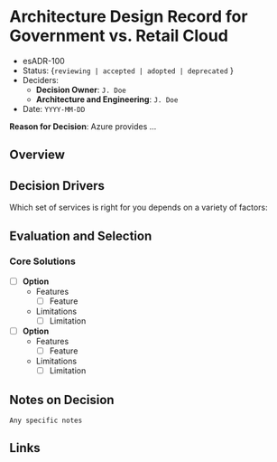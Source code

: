 # Architecture Design Record for Government vs. Retail Cloud
<!-- Fill in all code blocked items - example: `J. Doe` -->
* esADR-100
* Status: {``reviewing | accepted | adopted | deprecated`` } <!-- Status of the decision -->
* Deciders:
  * **Decision Owner**: `J. Doe`<!-- Team members who are accountable for this decision -->
  * **Architecture and Engineering**: `J. Doe`<!-- Technical team members who contributed to the decision -->
* Date:  `YYYY-MM-DD` <!-- {YYYY-MM-DD when the decision was last updated} -->

**Reason for Decision**: Azure provides ...

## Overview

## Decision Drivers

Which set of services is right for you depends on a variety of factors:

<!-- these decisions will be covered in AzADR-101 - 103 -->

## Evaluation and Selection

<!-- For each [ ] instance, convert it to a [x] to mark if it is of interest; this "checks" the box when viewed.  Features should be checked if the feature is needed or desireable; Limitations should be checked if they prevent desired outcomes or are otherwise undesirable.  While each Feature or Limit may matter differently, by understanding which items are important will help you make your decision. -->

### Core Solutions

* [ ] **Option**
  * Features
    * [ ] Feature
  * Limitations
    * [ ] Limitation

* [ ] **Option**
  * Features
    * [ ] Feature
  * Limitations
    * [ ] Limitation

<!-- ### Complex Solutions

  <!-- Detail your specific requirements here -->

## Notes on Decision <!-- optional -->

`` Any specific notes ``
<!-- Add any additional notes needed here -->

## Links <!-- optional -->
